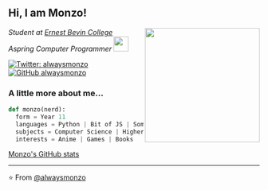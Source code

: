 <h2> Hi, I am Monzo!</h2>
<img align='right' src="https://media.giphy.com/media/l1J9MU7JDGBu8VQwU/giphy.gif" width="230">
<p><em>Student at <a href="https://ernestbevin.london/">Ernest Bevin College</a>
</br>Aspring Computer Programmer <img src="https://media.giphy.com/media/WUlplcMpOCEmTGBtBW/giphy.gif" width="30"> 
</em></p>

[![Twitter: alwaysmonzo](https://img.shields.io/twitter/follow/alwaysmonzo?style=social)](https://twitter.com/alwaysmonzo)
[![GitHub alwaysmonzo](https://img.shields.io/github/followers/alwaysmonzo?label=follow&style=social)](https://github.com/alwaysmonzo)


### A little more about me... 

```python
def monzo(nerd):
  form = Year 11
  languages = Python | Bit of JS | Some C#
  subjects = Computer Science | Higher Maths | Triple Science ...
  interests = Anime | Games | Books
```
[Monzo's GitHub stats](https://github-readme-stats.vercel.app/api?username=anuraghazra&theme=dark&show_icons=true)

---

⭐️ From [@alwaysmonzo](https://github.com/alwaysmonzo)

